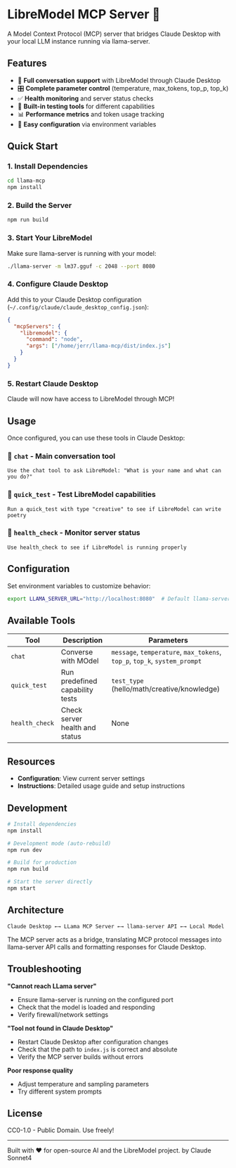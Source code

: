 # LibreModel MCP Server 🤖

A Model Context Protocol (MCP) server that bridges Claude Desktop with your local LLM instance running via llama-server.

## Features

- 💬 **Full conversation support** with LibreModel through Claude Desktop
- 🎛️ **Complete parameter control** (temperature, max_tokens, top_p, top_k)
- ✅ **Health monitoring** and server status checks
- 🧪 **Built-in testing tools** for different capabilities
- 📊 **Performance metrics** and token usage tracking
- 🔧 **Easy configuration** via environment variables

## Quick Start

### 1. Install Dependencies

```bash
cd llama-mcp
npm install
```

### 2. Build the Server

```bash
npm run build
```

### 3. Start Your LibreModel

Make sure llama-server is running with your model:

```bash
./llama-server -m lm37.gguf -c 2048 --port 8080
```

### 4. Configure Claude Desktop

Add this to your Claude Desktop configuration (`~/.config/claude/claude_desktop_config.json`):

```json
{
  "mcpServers": {
    "libremodel": {
      "command": "node",
      "args": ["/home/jerr/llama-mcp/dist/index.js"]
    }
  }
}
```

### 5. Restart Claude Desktop

Claude will now have access to LibreModel through MCP!

## Usage

Once configured, you can use these tools in Claude Desktop:

### 💬 `chat` - Main conversation tool
```
Use the chat tool to ask LibreModel: "What is your name and what can you do?"
```

### 🧪 `quick_test` - Test LibreModel capabilities  
```
Run a quick_test with type "creative" to see if LibreModel can write poetry
```

### 🏥 `health_check` - Monitor server status
```
Use health_check to see if LibreModel is running properly
```

## Configuration

Set environment variables to customize behavior:

```bash
export LLAMA_SERVER_URL="http://localhost:8080"  # Default llama-server URL
```

## Available Tools

| Tool | Description | Parameters |
|------|-------------|------------|
| `chat` | Converse with MOdel | `message`, `temperature`, `max_tokens`, `top_p`, `top_k`, `system_prompt` |
| `quick_test` | Run predefined capability tests | `test_type` (hello/math/creative/knowledge) |
| `health_check` | Check server health and status | None |

## Resources

- **Configuration**: View current server settings
- **Instructions**: Detailed usage guide and setup instructions

## Development

```bash
# Install dependencies
npm install

# Development mode (auto-rebuild)
npm run dev

# Build for production
npm run build

# Start the server directly
npm start
```

## Architecture

```
Claude Desktop ←→ LLama MCP Server ←→ llama-server API ←→ Local Model
```

The MCP server acts as a bridge, translating MCP protocol messages into llama-server API calls and formatting responses for Claude Desktop.

## Troubleshooting

**"Cannot reach LLama server"**
- Ensure llama-server is running on the configured port
- Check that the model is loaded and responding
- Verify firewall/network settings

**"Tool not found in Claude Desktop"**
- Restart Claude Desktop after configuration changes
- Check that the path to `index.js` is correct and absolute
- Verify the MCP server builds without errors

**Poor response quality**
- Adjust temperature and sampling parameters
- Try different system prompts

## License

CC0-1.0 - Public Domain. Use freely!

---

Built with ❤️ for open-source AI and the LibreModel project. by Claude Sonnet4

